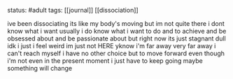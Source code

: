 status: #adult 
tags: [[journal]] [[dissociation]] 

ive been dissociating
its like my body's moving but im not quite there
i dont know what i want
usually i do know what i want to do and to achieve and be obsessed about and be passionate about
but right now its just
stagnant
dull
idk i just
i feel weird 
im just not HERE yknow
i'm far away
very far away
i can't reach myself
i have no other choice but to move forward
even though i'm not even in the present moment
i just have to keep going
maybe something will change